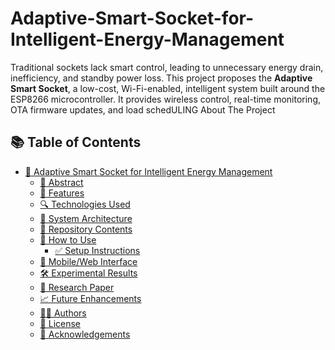 # Adaptive-Smart-Socket-for-Intelligent-Energy-Management
Traditional sockets lack smart control, leading to unnecessary energy drain, inefficiency, and standby power loss. This project proposes the **Adaptive Smart Socket**, a low-cost, Wi-Fi-enabled, intelligent system built around the ESP8266 microcontroller. It provides wireless control, real-time monitoring, OTA firmware updates, and load schedULING
About The Project
## 📚 Table of Contents

- [🔌 Adaptive Smart Socket for Intelligent Energy Management](#-adaptive-smart-socket-for-intelligent-energy-management)
  - [📄 Abstract](#-abstract)
  - [🔧 Features](#-features)
  - [🔍 Technologies Used](#-technologies-used)
  - [🧠 System Architecture](#-system-architecture)
  - [📂 Repository Contents](#-repository-contents)
  - [🚀 How to Use](#-how-to-use)
    - [✅ Setup Instructions](#-setup-instructions)
  - [📱 Mobile/Web Interface](#-mobileweb-interface)
  - [🛠️ Experimental Results](#-experimental-results)
  - [🧪 Research Paper](#-research-paper)
  - [📈 Future Enhancements](#-future-enhancements)
  - [👨‍💻 Authors](#-authors)
  - [📜 License](#-license)
  - [🙌 Acknowledgements](#-acknowledgements)
